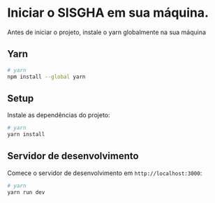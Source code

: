 # Iniciar o SISGHA em sua máquina.

Antes de iniciar o projeto, instale o yarn globalmente na sua máquina

## Yarn

```bash
# yarn
npm install --global yarn
```

## Setup

Instale as dependências do projeto:

```bash
# yarn
yarn install
```

## Servidor de desenvolvimento

Comece o servidor de desenvolvimento em `http://localhost:3000`:

```bash
# yarn
yarn run dev
```
